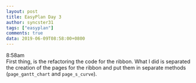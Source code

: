 ```yaml
---
layout: post
title: EasyPlan Day 3
author: syncster31
tags: ["easyplan"]
comments: true
data: 2019-06-09T08:58:00+0800
---
```

8:58am  
First thing, is the refactoring the code for the ribbon. What I did is separated the creation of the pages for the ribbon and put them in separate methods (```page_gantt_chart``` and ```page_s_curve```).
